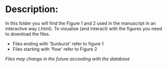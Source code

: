 # Description:

In this folder you will find the Figure 1 and 2 used in the manuscript in an interactive way (.html). To visualise (and interact) with the figures you need to download the files.

- Files ending with 'Sunburst' refer to figure 1
- Files starting with 'flow' refer to Figure 2

_Files may change in the future according with the database_

